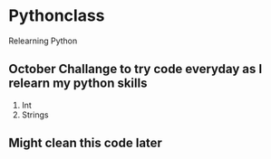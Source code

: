 # Pythonclass
Relearning Python
## October Challange to try code everyday as I relearn my python skills
1. Int
2. Strings
## Might clean this code later
